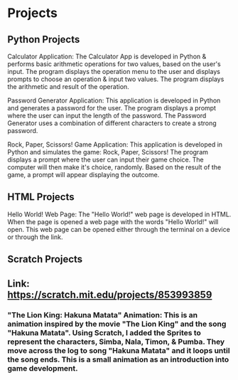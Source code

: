 # Projects

## Python Projects
  Calculator Application: The Calculator App is developed in Python & performs basic arithmetic operations for two values, based on the user's input. The 
  program displays the operation menu to the user and displays prompts to choose an operation & input two values. The program displays the arithmetic and     result of the operation. 

  Password Generator Application: This application is developed in Python and generates a password for the user. The program displays a prompt where the 
  user can input the length of the password. The Password Generator uses a combination of different characters to create a strong password. 
  
  Rock, Paper, Scissors! Game Application: This application is developed in Python and simulates the game: Rock, Paper, Scissors! The program displays a 
  prompt where the user can input their game choice. The computer will then make it's choice, randomly. Based on the result of the game, a prompt will 
  appear displaying the outcome. 


## HTML Projects
  Hello World! Web Page: The "Hello World!" web page is developed in HTML. When the page is opened a web page with the words "Hello World!" will open. This web page can be opened either through the terminal on a device or through the link. 

## Scratch Projects
  ## Link: https://scratch.mit.edu/projects/853993859 
### "The Lion King: Hakuna Matata" Animation: This is an animation inspired by the movie "The Lion King" and the song "Hakuna Matata". Using Scratch, I added the Sprites to represent the characters, Simba, Nala, Timon, & Pumba. They move across the log to song "Hakuna Matata" and it loops until the song ends. This is a small animation as an introduction into game development. 
  
